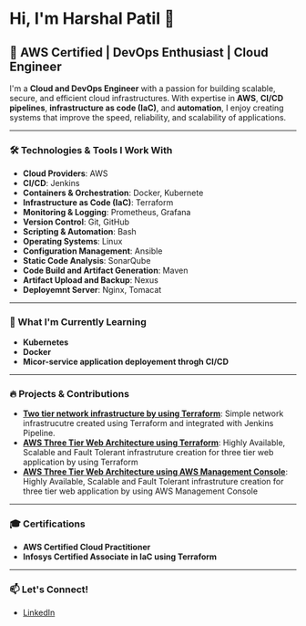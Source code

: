 
# Hi, I'm Harshal Patil 👋

## 🚀 AWS Certified | DevOps Enthusiast | Cloud Engineer

I'm a **Cloud and DevOps Engineer** with a passion for building scalable, secure, and efficient cloud infrastructures. With expertise in **AWS**, **CI/CD pipelines**, **infrastructure as code (IaC)**, and **automation**, I enjoy creating systems that improve the speed, reliability, and scalability of applications.

---

### 🛠️ Technologies & Tools I Work With

- **Cloud Providers**: AWS
- **CI/CD**: Jenkins
- **Containers & Orchestration**: Docker, Kubernete
- **Infrastructure as Code (IaC)**: Terraform
- **Monitoring & Logging**: Prometheus, Grafana
- **Version Control**: Git, GitHub
- **Scripting & Automation**: Bash
- **Operating Systems**: Linux
- **Configuration Management**: Ansible
- **Static Code Analysis**: SonarQube
- **Code Build and Artifact Generation**: Maven
- **Artifact Upload and Backup**: Nexus
- **Deployemnt Server**: Nginx, Tomacat

---


### 🌱 What I'm Currently Learning
- **Kubernetes**
- **Docker**
- **Micor-service application deployement throgh CI/CD**

---

### 🔥 Projects & Contributions
- **[Two tier network infrastructure by using Terraform]([https://your-portfolio-url.com/](https://github.com/HarshalPatil-Repo/Two-tier-network-infrastructure-by-using-Terraform))**: Simple network infrastrucutre created using Terraform and integrated with Jenkins Pipeline.
- **[AWS Three Tier Web Architecture using Terraform]([https://github.com/your-username/aws-automation](https://github.com/HarshalPatil-Repo/AWS-Three-Tier-Web-Architecture-using-Terraform))**: Highly Available, Scalable and Fault Tolerant infrastruture creation for three tier web application by using Terraform
- **[AWS Three Tier Web Architecture using AWS Management Console]([https://github.com/your-username/k8s-playground](https://github.com/HarshalPatil-Repo/AWS-Three-Tier-Web-Architecture-using-AWS-Management-Console))**: Highly Available, Scalable and Fault Tolerant infrastruture creation for three tier web application by using AWS Management Console

---

### 🎓 Certifications
- **AWS Certified Cloud Practitioner**
- **Infosys Certified Associate in IaC using Terraform**

---

### 📫 Let's Connect!
- [LinkedIn](https://www.linkedin.com/in/harshal-patil-1144a9157/)


